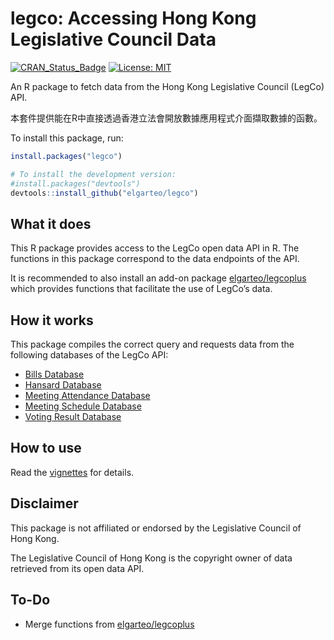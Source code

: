 
<!-- README.md is generated from README.Rmd. Please edit that file -->

# legco: Accessing Hong Kong Legislative Council Data

<!-- badges: start -->

[![CRAN\_Status\_Badge](https://www.r-pkg.org/badges/version/legco)](https://cran.r-project.org/package=legco)
[![License:
MIT](https://img.shields.io/badge/License-MIT-blue.svg)](https://opensource.org/licenses/MIT)
<!-- badges: end -->

An R package to fetch data from the Hong Kong Legislative Council
(LegCo) API.

本套件提供能在R中直接透過香港立法會開放數據應用程式介面擷取數據的函數。

To install this package, run:

``` r
install.packages("legco")

# To install the development version:
#install.packages("devtools")
devtools::install_github("elgarteo/legco")
```

## What it does

This R package provides access to the LegCo open data API in R. The
functions in this package correspond to the data endpoints of the API.

It is recommended to also install an add-on package
[elgarteo/legcoplus](https://github.com/elgarteo/legcoplus) which
provides functions that facilitate the use of LegCo’s data.

## How it works

This package compiles the correct query and requests data from the
following databases of the LegCo API:

  - [Bills
    Database](https://www.legco.gov.hk/odata/english/billsdb.html)
  - [Hansard
    Database](https://www.legco.gov.hk/odata/english/hansard-db.html)
  - [Meeting Attendance
    Database](https://www.legco.gov.hk/odata/english/attendance-db.html)
  - [Meeting Schedule
    Database](https://www.legco.gov.hk/odata/english/schedule-db.html)
  - [Voting Result
    Database](https://www.legco.gov.hk/odata/english/vrdb.html)

## How to use

Read the [vignettes](https://elgarteo.github.io/legco/) for details.

## Disclaimer

This package is not affiliated or endorsed by the Legislative Council of
Hong Kong.

The Legislative Council of Hong Kong is the copyright owner of data
retrieved from its open data API.

## To-Do

  - Merge functions from
    [elgarteo/legcoplus](https://github.com/elgarteo/legcoplus)
